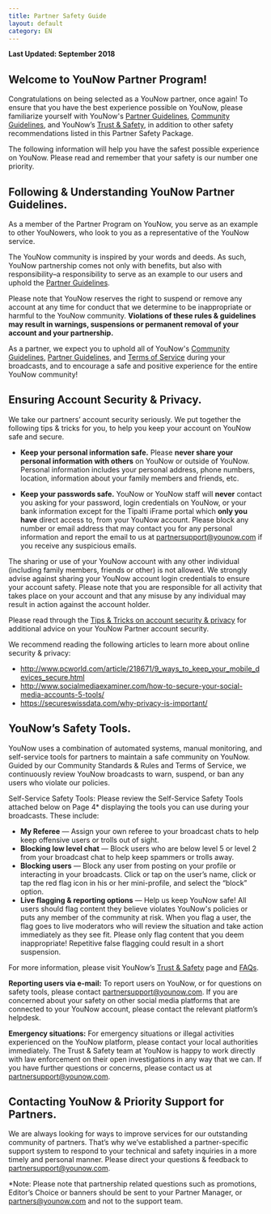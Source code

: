 ```yaml
---
title: Partner Safety Guide 
layout: default
category: EN
---
```


**Last Updated: September 2018**

## Welcome to YouNow Partner Program!

Congratulations on being selected as a YouNow partner, once again! To ensure that you have the best experience possible on YouNow, please familiarize yourself with YouNow's [Partner Guidelines](policy/en/partners), [Community Guidelines](policy/en/rules), and YouNow’s [Trust & Safety](policy/en/trust), in addition to other safety recommendations listed in this Partner Safety Package. 

The following information will help you have the safest possible experience on YouNow. Please read and remember that your safety is our number one priority. 

## Following & Understanding YouNow Partner Guidelines.

As a member of the Partner Program on YouNow, you serve as an example to other YouNowers, who look to you as a representative of the YouNow service. 

The YouNow community is inspired by your words and deeds. As such, YouNow partnership comes not only with benefits, but also with responsibility–a responsibility to serve as an example to our users and uphold the [Partner Guidelines](policy/en/partners).

Please note that YouNow reserves the right to suspend or remove any account at any time for conduct that we determine to be inappropriate or harmful to the YouNow community. **Violations of these rules & guidelines may result in warnings, suspensions or permanent removal of your account and your partnership.**

As a partner, we expect you to uphold all of YouNow's [Community Guidelines](policy/en/rules), [Partner Guidelines](policy/en/partners), and [Terms of Service](policy/en/terms) during your broadcasts, and to encourage a safe and positive experience for the entire YouNow community! 

## Ensuring Account Security & Privacy.
	
We take our partners’ account security seriously. We put together the following tips & tricks for you, to help you keep your account on YouNow safe and secure.

- **Keep your personal information safe.** Please **never share your personal information with others** on YouNow or outside of YouNow. Personal information includes your personal address, phone numbers, location, information about your family members and friends, etc. 

- **Keep your passwords safe.** YouNow or YouNow staff will **never** contact you asking for your password, login credentials on YouNow, or your bank information except for the Tipalti iFrame portal which **only you have** direct access to,  from your YouNow account. Please block any number or email address that may contact you for any personal information and report the email to us at partnersupport@younow.com if you receive any suspicious emails. 

The sharing or use of your YouNow account with any other individual (including family members, friends or other) is not allowed. We strongly advise against sharing your YouNow account login credentials to ensure your account safety. Please note that you are responsible for all activity that takes place on your account and that any misuse by any individual may result in action against the account holder. 

Please read through the [Tips & Tricks on account security & privacy](https://younow.zendesk.com/hc/en-us/articles/215263483-Tips-Tricks-on-How-to-Keep-Your-YouNow-Account-Safe) for additional advice on your YouNow Partner account security.

We recommend reading the following articles to learn more about online security & privacy:

- http://www.pcworld.com/article/218671/9_ways_to_keep_your_mobile_devices_secure.html
- http://www.socialmediaexaminer.com/how-to-secure-your-social-media-accounts-5-tools/
- https://secureswissdata.com/why-privacy-is-important/

## YouNow’s Safety Tools.

YouNow uses a combination of automated systems, manual monitoring, and self-service tools for partners to maintain a safe community on YouNow. Guided by our Community Standards & Rules and Terms of Service, we continuously review YouNow broadcasts to warn, suspend, or ban any users who violate our policies.

Self-Service Safety Tools: Please review the Self-Service Safety Tools attached below on Page 4* displaying the tools you can use during your broadcasts. These include: 

- **My Referee** — Assign your own referee to your broadcast chats to help keep offensive users or trolls out of sight.
- **Blocking low level chat** — Block users who are below level 5 or level 2 from your broadcast chat to help keep spammers or trolls away. 
- **Blocking users**  — Block any user from  posting on your profile or interacting in your broadcasts. Click or tap on the user’s name, click or tap the red flag icon in his or her mini-profile, and select the “block” option.
- **Live flagging & reporting options** — Help us keep YouNow safe! All users should flag content they believe violates YouNow's policies or puts any member of the community at risk. When you flag a user, the flag goes to live moderators who will review the situation and take action immediately as they see fit. Please only flag content that you deem inappropriate! Repetitive false flagging could result in a short suspension.

For more information, please visit YouNow’s [Trust & Safety](policy/en/partners) page and [FAQs](https://younow.zendesk.com/hc/en-us/categories/200530939-Blocks-Bans-Suspensions).

**Reporting users via e-mail:** To report users on YouNow, or for questions on safety tools, please contact partnersupport@younow.com. If you are concerned about your safety on other social media platforms that are connected to your YouNow account, please contact the relevant platform’s helpdesk. 

**Emergency situations:** For emergency situations or illegal activities experienced on the YouNow platform, please contact your local authorities immediately. The Trust & Safety team at YouNow is happy to work directly with law enforcement on their open investigations in any way that we can. If you have further questions or concerns, please contact us at partnersupport@younow.com.

## Contacting YouNow & Priority Support for Partners.

We are always looking for ways to improve services for our outstanding community of partners. That’s why we’ve established a partner-specific support system to respond to your technical and safety inquiries in a more timely and personal manner. Please direct your questions & feedback to partnersupport@younow.com. 

*Note: Please note that partnership related questions such as promotions, Editor’s Choice or banners should be sent to your Partner Manager, or partners@younow.com and not to the support team.



